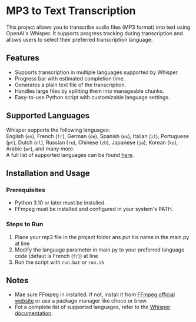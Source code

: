 # MP3 to Text Transcription

This project allows you to transcribe audio files (MP3 format) into text using OpenAI's Whisper. It supports progress tracking during transcription and allows users to select their preferred transcription language.

## Features
- Supports transcription in multiple languages supported by Whisper.
- Progress bar with estimated completion time.
- Generates a plain text file of the transcription.
- Handles large files by splitting them into manageable chunks.
- Easy-to-use Python script with customizable language settings.

## Supported Languages
Whisper supports the following languages:  
English (`en`), French (`fr`), German (`de`), Spanish (`es`), Italian (`it`), Portuguese (`pt`), Dutch (`nl`), Russian (`ru`), Chinese (`zh`), Japanese (`ja`), Korean (`ko`), Arabic (`ar`), and many more.  
A full list of supported languages can be found [here](https://github.com/openai/whisper#available-languages).

## Installation and Usage

### Prerequisites
- Python 3.10 or later must be installed.
- FFmpeg must be installed and configured in your system's PATH.

### Steps to Run
1. Place your mp3 file in the project folder ans put his name in the main.py at line
4. Modify the language parameter in main.py to your preferred language code (defaut is French (`fr`)) at line
5. Run the script with `run.bat` or `run.sh`

## Notes
- Mae sure FFmpeg in installed. If not, install it from [FFmpeg official website](https://ffmpeg.org/) or use a package manager like choco or brew.
- Fot a complete list of supported languages, refer to the [Whisper documentation](https://github.com/openai/whisper#available-languages).

